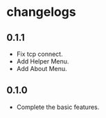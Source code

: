 # changelogs

## 0.1.1

- Fix tcp connect.
- Add Helper Menu.
- Add About Menu.

## 0.1.0

- Complete the basic features.